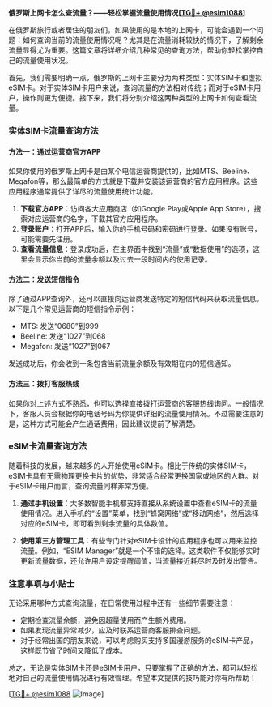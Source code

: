 **俄罗斯上网卡怎么查流量？——轻松掌握流量使用情况[[TG💪+ @esim1088](https://t.me/s/esim1088)]**

在俄罗斯旅行或者居住的朋友们，如果使用的是本地的上网卡，可能会遇到一个问题：如何查询当前的流量使用情况呢？尤其是在流量消耗较快的情况下，了解剩余流量显得尤为重要。这篇文章将详细介绍几种常见的查询方法，帮助你轻松掌控自己的流量使用状况。

首先，我们需要明确一点，俄罗斯的上网卡主要分为两种类型：实体SIM卡和虚拟eSIM卡。对于实体SIM卡用户来说，查询流量的方法相对传统；而对于eSIM卡用户，操作则更为便捷。接下来，我们将分别介绍这两种类型的上网卡如何查看流量。

### 实体SIM卡流量查询方法

#### 方法一：通过运营商官方APP
如果你使用的俄罗斯上网卡是由某个电信运营商提供的，比如MTS、Beeline、Megafon等，那么最简单的方式就是下载并安装该运营商的官方应用程序。这些应用程序通常提供了详尽的流量使用统计功能。

1. **下载官方APP**：访问各大应用商店（如Google Play或Apple App Store），搜索对应运营商的名字，下载其官方应用程序。
2. **登录账户**：打开APP后，输入你的手机号码和密码进行登录。如果没有账号，可能需要先注册。
3. **查看流量信息**：登录成功后，在主界面中找到“流量”或“数据使用”的选项，这里会显示你当前的流量余额以及过去一段时间内的使用记录。

#### 方法二：发送短信指令
除了通过APP查询外，还可以直接向运营商发送特定的短信代码来获取流量信息。以下是几个常见运营商的短信指令示例：

- MTS: 发送“0680”到999
- Beeline: 发送“1027”到068
- Megafon: 发送“1027”到067

发送成功后，你会收到一条包含当前流量余额及有效期在内的短信通知。

#### 方法三：拨打客服热线
如果你对上述方式不熟悉，也可以选择直接拨打运营商的客服热线询问。一般情况下，客服人员会根据你的电话号码为你提供详细的流量使用情况。不过需要注意的是，这种方式可能会产生通话费用，因此建议提前了解清楚。

### eSIM卡流量查询方法

随着科技的发展，越来越多的人开始使用eSIM卡。相比于传统的实体SIM卡，eSIM卡具有无需物理更换卡片的优势，非常适合经常更换国家或地区的人群。对于eSIM卡用户而言，查询流量同样非常方便。

1. **通过手机设置**：大多数智能手机都支持直接从系统设置中查看eSIM卡的流量使用情况。进入手机的“设置”菜单，找到“蜂窝网络”或“移动网络”，然后选择对应的eSIM卡，即可看到剩余流量的具体数值。
   
2. **使用第三方管理工具**：有些专门针对eSIM卡设计的应用程序也可以用来监控流量。例如，“ESIM Manager”就是一个不错的选择。这类软件不仅能够实时更新流量数据，还允许用户设定提醒阈值，当流量接近耗尽时及时发出警告。

### 注意事项与小贴士

无论采用哪种方式查询流量，在日常使用过程中还有一些细节需要注意：

- 定期检查流量余额，避免因超量使用而产生额外费用。
- 如果发现流量异常减少，应及时联系运营商客服排查问题。
- 对于经常出国的朋友来说，可以考虑购买支持多国漫游服务的eSIM卡产品，这样既节省了时间又降低了成本。

总之，无论是实体SIM卡还是eSIM卡用户，只要掌握了正确的方法，都可以轻松地对自己的流量使用情况进行有效管理。希望本文提供的技巧能对你有所帮助！

[[TG💪+ @esim1088](https://t.me/s/esim1088) ![Image](https://i.postimg.cc/4NQfJmqS/Snipaste-2025-05-13-00-14-12.png)]